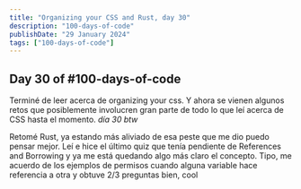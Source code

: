 ```yaml
---
title: "Organizing your CSS and Rust, day 30"
description: "100-days-of-code"
publishDate: "29 January 2024"
tags: ["100-days-of-code"]
---
```


## Day 30 of #100-days-of-code

Terminé de leer acerca de organizing your css. Y ahora se vienen algunos retos que posiblemente involucren gran parte de todo lo que leí acerca de CSS hasta el momento. _día 30 btw_

Retomé Rust, ya estando más aliviado de esa peste que me dio puedo pensar mejor. Leí e hice el último quiz que tenía pendiente de References and Borrowing y ya me está quedando algo más claro el concepto. Tipo, me acuerdo de los ejemplos de permisos cuando alguna variable hace referencia a otra y obtuve 2/3 preguntas bien, cool
